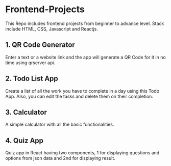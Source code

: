 # Frontend-Projects
This Repo includes frontend projects from beginner to advance level. Stack include HTML, CSS, Javascript and Reactjs.

## 1. QR Code Generator
Enter a text or a website link and the app will generate a QR Code for it in no time using qrserver api.

## 2. Todo List App
Create a list of all the work you have to complete in a day using this Todo App. 
Also, you can edit the tasks and delete them on their completion.

## 3. Calculator
A simple calculator with all the basic functionalities.

## 4. Quiz App
Quiz app in React having two components, 1 for displaying questions and options from json data and 2nd for displaying result.
